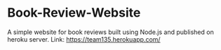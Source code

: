 # Book-Review-Website

A simple website for book reviews built using Node.js and published on heroku server.
Link: https://team135.herokuapp.com/
